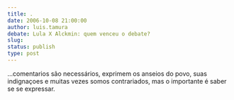 ```yaml
---
title: .
date: 2006-10-08 21:00:00
author: luis.tamura
debate: Lula X Alckmin: quem venceu o debate?
slug: 
status: publish 
type: post
---
```


...comentarios são necessários, exprimem os anseios do povo, suas indignaçoes e muitas vezes somos contrariados, mas o importante é saber se se expressar.
